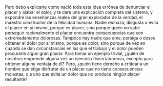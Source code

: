 Pero debo explicarte cómo nació toda 
esta idea errónea de denunciar el placer 
y alabar el dolor, y te daré una 
explicación completa del sistema, y 
expondré las enseñanzas reales del gran
 explorador de la verdad, el maestro 
 constructor de la felicidad humana. 
 Nadie rechaza, disgusta o evita el placer en sí mismo, porque es placer, sino porque quien no sabe 
 perseguir racionalmente el placer encuentra consecuencias que son extremadamente dolorosas. Tampoco hay 
 nadie que ame, persiga o desee obtener el dolor por sí mismo, porque es dolor, sino porque de vez en 
 cuando se dan circunstancias en las que el trabajo y el dolor pueden procurarle algún gran placer. Para 
 tomar un ejemplo trivial, ¿quién de nosotros emprende alguna vez un ejercicio físico laborioso, excepto 
 para obtener alguna ventaja de él? Pero, ¿quién tiene derecho a criticar a un hombre que elige disfrutar 
 de un placer que no tiene consecuencias molestas, o a uno que evita un dolor que no produce ningún placer 
 resultante?